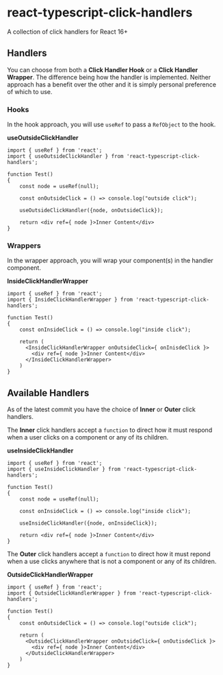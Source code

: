 # react-typescript-click-handlers

A collection of click handlers for React 16+

## Handlers

You can choose from both a **Click Handler Hook** or a **Click Handler Wrapper**. The difference being how the handler is implemented. Neither approach has a benefit over the other and it is simply personal preference of which to use.

### Hooks

In the hook approach, you will use `useRef` to pass a `RefObject` to the hook.

**useOutsideClickHandler**
```
import { useRef } from 'react';
import { useOutsideClickHandler } from 'react-typescript-click-handlers';

function Test()
{
    const node = useRef(null);
    
    const onOutsideClick = () => console.log("outside click");
    
    useOutsideClickHandler({node, onOutsideClick});
    
    return <div ref={ node }>Inner Content</div>
}
```

### Wrappers

In the wrapper approach, you will wrap your component(s) in the handler component.

**InsideClickHandlerWrapper**
```
import { useRef } from 'react';
import { InsideClickHandlerWrapper } from 'react-typescript-click-handlers';

function Test()
{   
    const onInsideClick = () => console.log("inside click");
    
    return (
      <InsideClickHandlerWrapper onOutsideClick={ onInisdeClick }>
        <div ref={ node }>Inner Content</div>
      </InsideClickHandlerWrapper>
    )
}
```

## Available Handlers

As of the latest commit you have the choice of **Inner** or **Outer** click handlers. 

The **Inner** click handlers accept a `function` to direct how it must respond when a user clicks on a component or any of its children.

**useInsideClickHandler**
```
import { useRef } from 'react';
import { useInsideClickHandler } from 'react-typescript-click-handlers';

function Test()
{
    const node = useRef(null);
    
    const onInsideClick = () => console.log("inside click");
    
    useInsideClickHandler({node, onInsideClick});
    
    return <div ref={ node }>Inner Content</div>
}
```

The **Outer** click handlers accept a `function` to direct how it must repond when a use clicks anywhere that is not a component or any of its children.

**OutsideClickHandlerWrapper**
```
import { useRef } from 'react';
import { OutsideClickHandlerWrapper } from 'react-typescript-click-handlers';

function Test()
{   
    const onOutsideClick = () => console.log("outside click");
    
    return (
      <OutsideClickHandlerWrapper onOutsideClick={ onOutisdeClick }>
        <div ref={ node }>Inner Content</div>
      </OutsideClickHandlerWrapper>
    )
}
```
